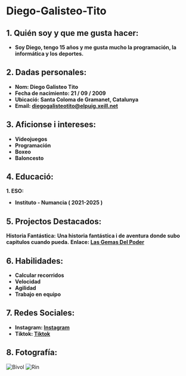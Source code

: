 # Diego-Galisteo-Tito

## 1. Quién soy y que me gusta hacer:

* **Soy Diego, tengo 15 años y me gusta mucho la programación, la informática y los deportes.**

## 2. Dadas personales:

* **Nom: Diego Galisteo Tito**
* **Fecha de nacimiento: 21 / 09 / 2009**
* **Ubicació: Santa Coloma de Gramanet, Catalunya**
* **Email: diegogalisteotito@elpuig.xeill.net**

## 3. Aficionse i intereses:

- **Videojuegos**
- **Programación**
- **Boxeo**
- **Baloncesto**

## 4. Educació:

**1. ESO:**
* **Instituto - Numancia ( 2021-2025 )**

## 5. Projectos Destacados:

**Historia Fantástica:**
**Una historia fantástica i de aventura donde subo capitulos cuando pueda.**
**Enlace: [Las Gemas Del Poder](https://www.wattpad.com/story/393637517-las-gemas-del-poder)** 

## 6. Habilidades:

* **Calcular recorridos**
* **Velocidad**
* **Agilidad**
* **Trabajo en equipo**

## 7. Redes Sociales:

* **Instagram: [Instagram](https://www.instagram.com/l_digi_l/)**
* **Tiktok: [Tiktok](https://www.tiktok.com/@digi_795)**

## 8. Fotografía:

![Bivol](https://a.espncdn.com/photo/2018/1124/r468392_800x450_16-9.jpg)
![Rin]([https://encrypted-tbn0.gstatic.com/images?q=tbn:ANd9GcTyIQ0gLXfrNvUf4cbymY-548Vi7e-xFLWnCQ&s](https://images4.alphacoders.com/129/thumb-1920-1290494.jpg))



